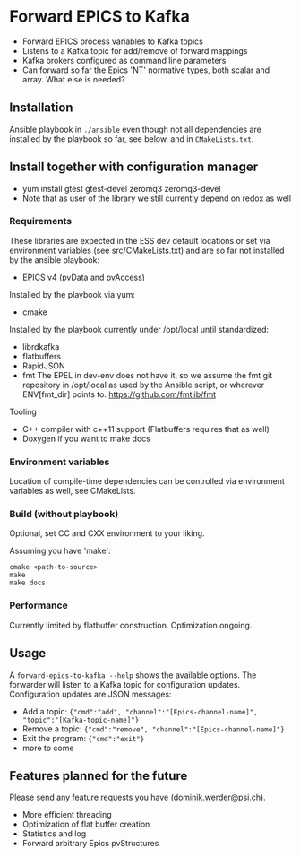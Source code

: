 # Forward EPICS to Kafka

- Forward EPICS process variables to Kafka topics
- Listens to a Kafka topic for add/remove of forward mappings
- Kafka brokers configured as command line parameters
- Can forward so far the Epics 'NT' normative types, both scalar and array.
  What else is needed?


## Installation

Ansible playbook in ```./ansible``` even though not all dependencies are installed by
the playbook so far, see below, and in ```CMakeLists.txt```.


## Install together with configuration manager

- yum install gtest gtest-devel zeromq3 zeromq3-devel
- Note that as user of the library we still currently depend on redox as well


### Requirements

These libraries are expected in the ESS dev default locations or set via
environment variables (see src/CMakeLists.txt) and are so far not installed
by the ansible playbook:

- EPICS v4 (pvData and pvAccess)

Installed by the playbook via yum:

- cmake

Installed by the playbook currently under /opt/local until standardized:

- librdkafka
- flatbuffers
- RapidJSON
- fmt
  The EPEL in dev-env does not have it, so we assume the fmt git repository in /opt/local
  as used by the Ansible script, or wherever ENV[fmt_dir] points to.
  <https://github.com/fmtlib/fmt>

Tooling

- C++ compiler with c++11 support (Flatbuffers requires that as well)
- Doxygen if you want to make docs


### Environment variables

Location of compile-time dependencies can be controlled via environment variables
as well, see CMakeLists.


### Build (without playbook)

Optional, set CC and CXX environment to your liking.

Assuming you have 'make':

```
cmake <path-to-source>
make
make docs
```

### Performance

Currently limited by flatbuffer construction.  Optimization ongoing..



## Usage

A ```forward-epics-to-kafka --help``` shows the available options.
The forwarder will listen to a Kafka topic for configuration updates.
Configuration updates are JSON messages:

- Add a topic: ```{"cmd":"add", "channel":"[Epics-channel-name]", "topic":"[Kafka-topic-name]"}```
- Remove a topic: ```{"cmd":"remove", "channel":"[Epics-channel-name]"}```
- Exit the program: ```{"cmd":"exit"}```
- more to come



## Features planned for the future

Please send any feature requests you have (dominik.werder@psi.ch).

- More efficient threading
- Optimization of flat buffer creation
- Statistics and log
- Forward arbitrary Epics pvStructures
